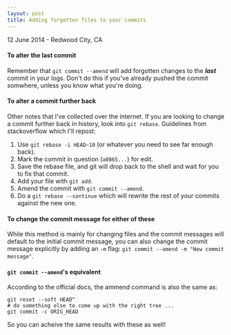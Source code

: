 ```yaml
---
layout: post
title: Adding forgotten files to your commits
---
```


<p class="meta">12 June 2014 - Redwood City, CA</p>

#### To alter the last commit

Remember that `git commit --amend` will add forgotten changes to the *__last__*
commit in your logs. Don't do this if you've already pushed the commit somwhere,
unless you know what you're doing.

#### To alter a commit further back

Other notes that I've collected over the internet. If you are looking to change
a commit further back in history, look into `git rebase`. Guidelines from
stackoverflow which I'll repost:

1. Use `git rebase -i HEAD~10` (or whatever you need to see far enough back).
2. Mark the commit in question (`a0865...`) for edit.
3. Save the rebase file, and git will drop back to the shell and wait for you to fix that commit.
4. Add your file with `git add`.
5. Amend the commit with `git commit --amend`.
6. Do a `git rebase --continue` which will rewrite the rest of your commits against the new one.


#### To change the commit message for either of these

While this method is mainly for changing files and the commit messages will
default to the initial commit message, you can also change the commit message
explicitly by adding an `-m` flag: `git commit --amend -m "New commit message"`.

#### `git commit --amend`'s equivalent

According to the official docs, the ammend command is also the same as:

    git reset --soft HEAD^
    # do something else to come up with the right tree ...
    git commit -c ORIG_HEAD

So you can acheive the same results with these as well!
